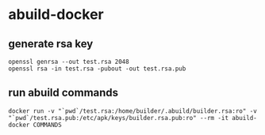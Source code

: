 # abuild-docker

## generate rsa key

```shell
openssl genrsa --out test.rsa 2048
openssl rsa -in test.rsa -pubout -out test.rsa.pub
```

## run abuild commands

```shell
docker run -v "`pwd`/test.rsa:/home/builder/.abuild/builder.rsa:ro" -v "`pwd`/test.rsa.pub:/etc/apk/keys/builder.rsa.pub:ro" --rm -it abuild-docker COMMANDS
```
